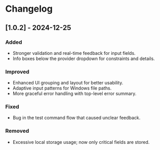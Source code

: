 # Changelog

## [1.0.2] - 2024-12-25

### Added
- Stronger validation and real-time feedback for input fields.
- Info boxes below the provider dropdown for constraints and details.

### Improved
- Enhanced UI grouping and layout for better usability.
- Adaptive input patterns for Windows file paths.
- More graceful error handling with top-level error summary.

### Fixed
- Bug in the test command flow that caused unclear feedback.

### Removed
- Excessive local storage usage; now only critical fields are stored.
